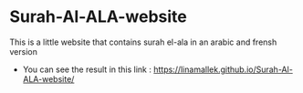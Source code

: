 # Surah-Al-ALA-website
This is a little website that contains surah el-ala in an arabic and frensh version 

- You can see the result in this link : https://linamallek.github.io/Surah-Al-ALA-website/
